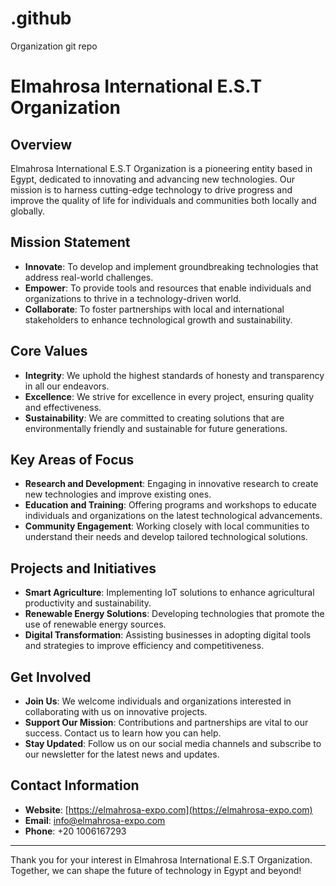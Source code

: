 # .github
Organization git repo

# Elmahrosa International E.S.T Organization

## Overview

Elmahrosa International E.S.T Organization is a pioneering entity based in Egypt, dedicated to innovating and advancing new technologies. Our mission is to harness cutting-edge technology to drive progress and improve the quality of life for individuals and communities both locally and globally.

## Mission Statement

- **Innovate**: To develop and implement groundbreaking technologies that address real-world challenges.
- **Empower**: To provide tools and resources that enable individuals and organizations to thrive in a technology-driven world.
- **Collaborate**: To foster partnerships with local and international stakeholders to enhance technological growth and sustainability.

## Core Values

- **Integrity**: We uphold the highest standards of honesty and transparency in all our endeavors.
- **Excellence**: We strive for excellence in every project, ensuring quality and effectiveness.
- **Sustainability**: We are committed to creating solutions that are environmentally friendly and sustainable for future generations.

## Key Areas of Focus

- **Research and Development**: Engaging in innovative research to create new technologies and improve existing ones.
- **Education and Training**: Offering programs and workshops to educate individuals and organizations on the latest technological advancements.
- **Community Engagement**: Working closely with local communities to understand their needs and develop tailored technological solutions.

## Projects and Initiatives

- **Smart Agriculture**: Implementing IoT solutions to enhance agricultural productivity and sustainability.
- **Renewable Energy Solutions**: Developing technologies that promote the use of renewable energy sources.
- **Digital Transformation**: Assisting businesses in adopting digital tools and strategies to improve efficiency and competitiveness.

## Get Involved

- **Join Us**: We welcome individuals and organizations interested in collaborating with us on innovative projects.
- **Support Our Mission**: Contributions and partnerships are vital to our success. Contact us to learn how you can help.
- **Stay Updated**: Follow us on our social media channels and subscribe to our newsletter for the latest news and updates.

## Contact Information

- **Website**: [https://elmahrosa-expo.com](https://elmahrosa-expo.com) 
- **Email**: info@elmahrosa-expo.com
- **Phone**: +20 1006167293

---

Thank you for your interest in Elmahrosa International E.S.T Organization. Together, we can shape the future of technology in Egypt and beyond!
